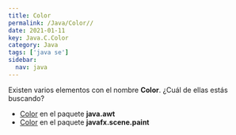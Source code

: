 ```yaml
---
title: Color
permalink: /Java/Color//
date: 2021-01-11
key: Java.C.Color
category: Java
tags: ['java se']
sidebar: 
  nav: java
---
```


Existen varios elementos con el nombre **Color**. ¿Cuál de ellas estás buscando?
<ul>
<li><a href="/Java/Color-java-awt/">Color</a> en el paquete <strong>java.awt</strong></li>
<li><a href="/Java/Color-javafx-scene-paint/">Color</a> en el paquete <strong>javafx.scene.paint</strong></li>
<ul>
